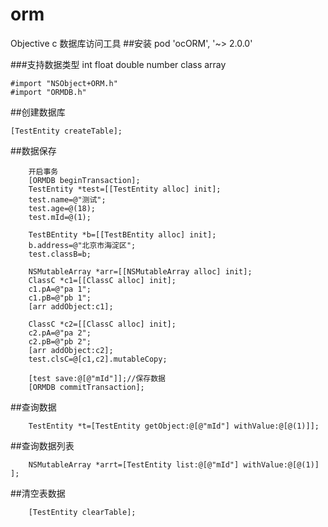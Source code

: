 
# orm
Objective c 数据库访问工具
##安装
 pod 'ocORM', '~> 2.0.0'

###支持数据类型  int float double number class array
```
#import "NSObject+ORM.h"
#import "ORMDB.h"
```

##创建数据库 
```
[TestEntity createTable];
```
##数据保存 
```
    开启事务
    [ORMDB beginTransaction];
    TestEntity *test=[[TestEntity alloc] init];
    test.name=@"测试";
    test.age=@(18);
    test.mId=@(1);

    TestBEntity *b=[[TestBEntity alloc] init];
    b.address=@"北京市海淀区";
    test.classB=b;

    NSMutableArray *arr=[[NSMutableArray alloc] init];
    ClassC *c1=[[ClassC alloc] init];
    c1.pA=@"pa 1";
    c1.pB=@"pb 1";
    [arr addObject:c1];

    ClassC *c2=[[ClassC alloc] init];
    c2.pA=@"pa 2";
    c2.pB=@"pb 2";
    [arr addObject:c2];
    test.clsC=@[c1,c2].mutableCopy;

    [test save:@[@"mId"]];//保存数据
    [ORMDB commitTransaction];
```

##查询数据
```
    TestEntity *t=[TestEntity getObject:@[@"mId"] withValue:@[@(1)]];
```
##查询数据列表
```
    NSMutableArray *arrt=[TestEntity list:@[@"mId"] withValue:@[@(1)] ];
```
##清空表数据
```
    [TestEntity clearTable];
```